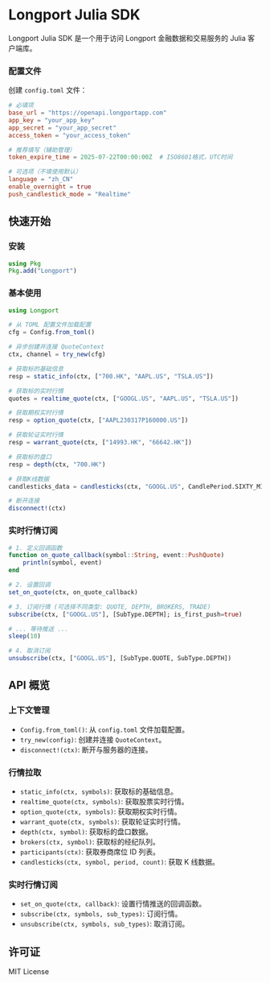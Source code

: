 # Longport Julia SDK

Longport Julia SDK 是一个用于访问 Longport 金融数据和交易服务的 Julia 客户端库。

### 配置文件

创建 `config.toml` 文件：

```toml
# 必填项
base_url = "https://openapi.longportapp.com"
app_key = "your_app_key"
app_secret = "your_app_secret"
access_token = "your_access_token"

# 推荐填写（辅助管理）
token_expire_time = 2025-07-22T00:00:00Z  # ISO8601格式，UTC时间

# 可选项（不填使用默认）
language = "zh_CN"
enable_overnight = true
push_candlestick_mode = "Realtime"
```

## 快速开始

### 安装

```julia
using Pkg
Pkg.add("Longport")
```

### 基本使用

```julia
using Longport

# 从 TOML 配置文件加载配置
cfg = Config.from_toml()

# 异步创建并连接 QuoteContext
ctx, channel = try_new(cfg)

# 获取标的基础信息
resp = static_info(ctx, ["700.HK", "AAPL.US", "TSLA.US"])

# 获取标的实时行情
quotes = realtime_quote(ctx, ["GOOGL.US", "AAPL.US", "TSLA.US"])

# 获取期权实时行情
resp = option_quote(ctx, ["AAPL230317P160000.US"])

# 获取轮证实时行情 
resp = warrant_quote(ctx, ["14993.HK", "66642.HK"])

# 获取标的盘口
resp = depth(ctx, "700.HK")

# 获取K线数据
candlesticks_data = candlesticks(ctx, "GOOGL.US", CandlePeriod.SIXTY_MINUTE, 365)

# 断开连接
disconnect!(ctx)
```

### 实时行情订阅

```julia
# 1. 定义回调函数
function on_quote_callback(symbol::String, event::PushQuote)
    println(symbol, event)
end

# 2. 设置回调
set_on_quote(ctx, on_quote_callback)

# 3. 订阅行情 (可选择不同类型: QUOTE, DEPTH, BROKERS, TRADE)
subscribe(ctx, ["GOOGL.US"], [SubType.DEPTH]; is_first_push=true)

# ... 等待推送 ...
sleep(10)

# 4. 取消订阅
unsubscribe(ctx, ["GOOGL.US"], [SubType.QUOTE, SubType.DEPTH])
```

## API 概览

### 上下文管理
- `Config.from_toml()`: 从 `config.toml` 文件加载配置。
- `try_new(config)`: 创建并连接 `QuoteContext`。
- `disconnect!(ctx)`: 断开与服务器的连接。

### 行情拉取
- `static_info(ctx, symbols)`: 获取标的基础信息。
- `realtime_quote(ctx, symbols)`: 获取股票实时行情。
- `option_quote(ctx, symbols)`: 获取期权实时行情。
- `warrant_quote(ctx, symbols)`: 获取轮证实时行情。
- `depth(ctx, symbol)`: 获取标的盘口数据。
- `brokers(ctx, symbol)`: 获取标的经纪队列。
- `participants(ctx)`: 获取券商席位 ID 列表。
- `candlesticks(ctx, symbol, period, count)`: 获取 K 线数据。

### 实时行情订阅
- `set_on_quote(ctx, callback)`: 设置行情推送的回调函数。
- `subscribe(ctx, symbols, sub_types)`: 订阅行情。
- `unsubscribe(ctx, symbols, sub_types)`: 取消订阅。

## 许可证

MIT License
